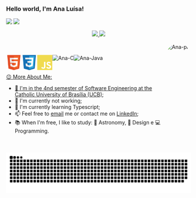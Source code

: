 ### Hello world, I'm Ana Luísa!
  <a href = "mailto:analuisacarneirolisboa@gmail.com"><img src="https://img.shields.io/badge/Gmail-D14836?style=for-the-badge&logo=gmail&logoColor=white" target="_blank"></a>
   <a href="https://www.linkedin.com/in/ana-llisboa/" target="_blank"><img src="https://img.shields.io/badge/-LinkedIn-%230077B5?style=for-the-badge&logo=linkedin&logoColor=white" target="_blank"></a> 

<section align="center">
  <a href="https://github.com/alclisboa">
   <img width="50%" src="https://github-readme-stats.vercel.app/api?username=alclisboa&show_icons=true&theme=dracula&include_all_commits=true&count_private=true"/>
    <img width="38%" whidth: src="https://github-readme-stats.vercel.app/api/top-langs/?username=alclisboa&layout=compact&langs_count=7&theme=dracula"/> 
</section>
<section style="display: inline_block">
<br>
 
  <img align="right" alt="Ana-pic" height="295" style="border-radius:50px;" src="https://user-images.githubusercontent.com/114938493/205463693-cb8bd80e-6895-4f48-ac6d-99f646158d93.png">
</section>

##

<section>
  <img align="left" alt="Ana-HTML"  height ="42px" src="https://raw.githubusercontent.com/devicons/devicon/master/icons/html5/html5-original.svg">
  <img align="left" alt="Ana-CSS" height ="42px" src="https://raw.githubusercontent.com/devicons/devicon/master/icons/css3/css3-original.svg">
  <img align="left" alt="Rafa-Js" height ="42px" src="https://raw.githubusercontent.com/devicons/devicon/master/icons/javascript/javascript-plain.svg">
  <img align="left" alt="Ana-C"  height ="42px" src="https://cdn.jsdelivr.net/gh/devicons/devicon/icons/c/c-original.svg"/>
  <img align="left" alt="Ana-Java"  height ="42px" src="https://cdn.jsdelivr.net/gh/devicons/devicon/icons/java/java-original.svg"/>
  <br>
  <br>
  <br>
  😉 More About Me:
 
  - 🌱 I'm in the 4nd semester of Software Engineering at the Catholic University of Brasília [(UCB)](https://ucb.catolica.edu.br/portal/curso/engenharia-de-software/);
  - 💼 I'm currently not working;
  - 📝 I'm currently learning Typescript;
  - 📫 Feel free to [email](mailto:analuisacarneirolisboa@gmail.com) me or contact me on [LinkedIn](https://www.linkedin.com/in/ana-llisboa/);
  - 📚 When I'm free, I like to study: 🔭 Astronomy, 🎨 Design e 💻 Programming.
  
<!-- - 👩🏽‍💻 Most of my projects are available on [GitHub](https://github.com/alclisboa); -->
  ![Snake animation](https://github.com/alclisboa/alclisboa/blob/output/github-contribution-grid-snake.svg)
</section>
